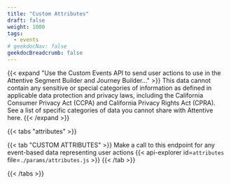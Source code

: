 ```yaml
---
title: "Custom Attributes"
draft: false
weight: 1000
tags:
  - events
# geekdocNav: false
geekdocBreadcrumb: false
---
```


{{< expand "Use the Custom Events API to send user actions to use in the Attentive Segment Builder and Journey Builder..." >}}
This data cannot contain any sensitive or special categories of information as defined in applicable data protection and privacy laws, including the California Consumer Privacy Act (CCPA) and California Privacy Rights Act (CPRA). See a list of specific categories of data you cannot share with Attentive here.
{{< /expand >}}

{{< tabs "attributes" >}}

{{< tab "CUSTOM ATTRIBUTES" >}}
Make a call to this endpoint for any event-based data representing user actions
{{< api-explorer id=`attributes` file=`./params/attributes.js` >}}
{{< /tab >}}

{{< /tabs >}}
